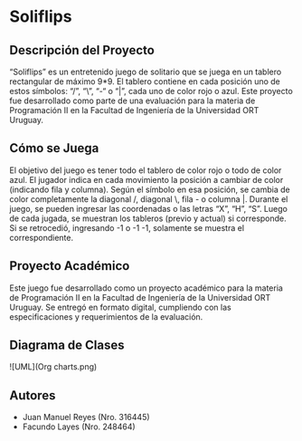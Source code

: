 # Soliflips

## Descripción del Proyecto

“Soliflips” es un entretenido juego de solitario que se juega en un tablero rectangular de máximo 9*9. El tablero contiene en cada posición uno de estos símbolos: “/”, “\\”, “-“ o “|”, cada uno de color rojo o azul. Este proyecto fue desarrollado como parte de una evaluación para la materia de Programación II en la Facultad de Ingeniería de la Universidad ORT Uruguay.

## Cómo se Juega

El objetivo del juego es tener todo el tablero de color rojo o todo de color azul. El jugador indica en cada movimiento la posición a cambiar de color (indicando fila y columna). Según el símbolo en esa posición, se cambia de color completamente la diagonal /, diagonal \\, fila - o columna |. Durante el juego, se pueden ingresar las coordenadas o las letras “X”, “H”, “S”. Luego de cada jugada, se muestran los tableros (previo y actual) si corresponde. Si se retrocedió, ingresando -1 o -1 -1, solamente se muestra el correspondiente.

## Proyecto Académico

Este juego fue desarrollado como un proyecto académico para la materia de Programación II en la Facultad de Ingeniería de la Universidad ORT Uruguay. Se entregó en formato digital, cumpliendo con las especificaciones y requerimientos de la evaluación.

## Diagrama de Clases

![UML](Org charts.png)


## Autores

- Juan Manuel Reyes (Nro. 316445)
- Facundo Layes (Nro. 248464)
